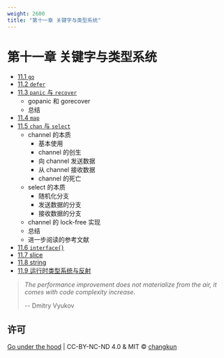 ```yaml
---
weight: 2600
title: "第十一章 关键字与类型系统"
---
```


# 第十一章 关键字与类型系统

- [11.1 `go`](./go.md)
- [11.2 `defer`](./defer.md)
- [11.3 `panic` 与 `recover`](./panic.md)
    + gopanic 和 gorecover
    + 总结
- [11.4 `map`](./map.md)
- [11.5 `chan` 与 `select`](./chan.md)
    + channel 的本质
      + 基本使用
      + channel 的创生
      + 向 channel 发送数据
      + 从 channel 接收数据
      + channel 的死亡
    + select 的本质
      + 随机化分支
      + 发送数据的分支
      + 接收数据的分支
    + channel 的 lock-free 实现
    + 总结
    + 进一步阅读的参考文献
- [11.6 `interface{}`](./interface.md)
- [11.7 slice](./slice.md)
- [11.8 string](./string.md)
- [11.9 运行时类型系统与反射](./type.md)

> _The performance improvement does not materialize from the air, it 
comes with code complexity increase._
>
> -- Dmitry Vyukov

## 许可

[Go under the hood](https://github.com/changkun/go-under-the-hood) | CC-BY-NC-ND 4.0 & MIT &copy; [changkun](https://changkun.de)